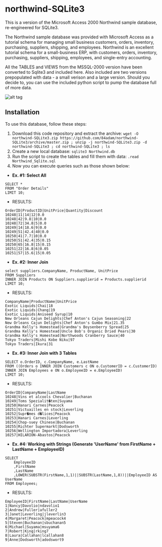 # northwind-SQLite3

This is a version of the Microsoft Access 2000 Northwind sample database, re-engineered for SQLite3.

The Northwind sample database was provided with Microsoft Access as a tutorial schema for managing small business customers, orders, inventory, purchasing, suppliers, shipping, and employees. Northwind is an excellent tutorial schema for a small-business ERP, with customers, orders, inventory, purchasing, suppliers, shipping, employees, and single-entry accounting.

All the TABLES and VIEWS from the MSSQL-2000 version have been converted to Sqlite3 and included here. Also included are two versions prepopulated with data - a small verison and a large version. Should you decide to, you can use the included python script to pump the database full of more data.

![alt tag](https://raw.githubusercontent.com/jpwhite3/northwind-SQLite3/master/Northwind_ERD.png)

## Installation

To use this database, follow these steps:

1. Download this code repository and extract the archive: `wget -O northwind-SQLite3.zip https://github.com/84adam/northwind-SQLite3/archive/master.zip ; unzip -j northwind-SQLite3.zip -d northwind-SQLite3 ; cd northwind-SQLite3 ; ls`
2. Create a new local database: `sqlite3 Northwind.db`
3. Run the script to create the tables and fill them with data: `.read Northwind_Sqlite.sql`
4. Now you can execute queries such as those shown below:

- **Ex. #1: Select All**
```
SELECT *
FROM "Order Details"
LIMIT 10;
```

- RESULTS:
```
OrderID|ProductID|UnitPrice|Quantity|Discount
10248|11|14|12|0.0
10248|42|9.8|10|0.0
10248|72|34.8|5|0.0
10249|14|18.6|9|0.0
10249|51|42.4|40|0.0
10250|41|7.7|10|0.0
10250|51|42.4|35|0.15
10250|65|16.8|15|0.15
10251|22|16.8|6|0.05
10251|57|15.6|15|0.05
```
  
- **Ex. #2: Inner Join**
```
select suppliers.CompanyName, ProductName, UnitPrice
FROM Suppliers
INNER JOIN Products ON Suppliers.supplierid = Products.supplierid
LIMIT 10;
```

- RESULTS:
```
CompanyName|ProductName|UnitPrice
Exotic Liquids|Chai|18
Exotic Liquids|Chang|19
Exotic Liquids|Aniseed Syrup|10
New Orleans Cajun Delights|Chef Anton's Cajun Seasoning|22
New Orleans Cajun Delights|Chef Anton's Gumbo Mix|21.35
Grandma Kelly's Homestead|Grandma's Boysenberry Spread|25
Grandma Kelly's Homestead|Uncle Bob's Organic Dried Pears|30
Grandma Kelly's Homestead|Northwoods Cranberry Sauce|40
Tokyo Traders|Mishi Kobe Niku|97
Tokyo Traders|Ikura|31
```

- **Ex. #3: Inner Join with 3 Tables**
```
SELECT o.OrderID, c.CompanyName, e.LastName
FROM ((Orders o INNER JOIN Customers c ON o.CustomerID = c.CustomerID)
INNER JOIN Employees e ON o.EmployeeID = e.EmployeeID)
LIMIT 10;
```

- RESULTS:

```
OrderID|CompanyName|LastName
10248|Vins et alcools Chevalier|Buchanan
10249|Toms Spezialit�ten|Suyama
10250|Hanari Carnes|Peacock
10251|Victuailles en stock|Leverling
10252|Supr�mes d�lices|Peacock
10253|Hanari Carnes|Leverling
10254|Chop-suey Chinese|Buchanan
10255|Richter Supermarkt|Dodsworth
10256|Wellington Importadora|Leverling
10257|HILARION-Abastos|Peacock
```

- **Ex. #4: Working with Strings (Generate 'UserName' from FirstName + LastName + EmployeeID)**

```
SELECT
    EmployeeID
    ,FirstName
    ,LastName
    ,LOWER(SUBSTR(FirstName,1,1)||SUBSTR(LastName,1,8))||EmployeeID AS UserName
FROM Employees;
```

- RESULTS:

```
EmployeeID|FirstName|LastName|UserName
1|Nancy|Davolio|ndavolio1
2|Andrew|Fuller|afuller2
3|Janet|Leverling|jleverlin3
4|Margaret|Peacock|mpeacock4
5|Steven|Buchanan|sbuchanan5
6|Michael|Suyama|msuyama6
7|Robert|King|rking7
8|Laura|Callahan|lcallahan8
9|Anne|Dodsworth|adodswort9
```
